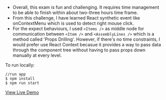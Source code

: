 * Overall, this exam is fun and challenging. It requires time management to be able to finish within about two-three hours time frame. 
* From this challenge, I have learned React synthetic event like onContextMenu which is used to detect right mouse click.  
* For the expect behaviours, I used `<Items />` as middle node for communication between `<Item />` and `<AssemblyLines />` which is a method called 'Props Drilling'. However, if there's no time constraints, I would prefer use React Context becasue it provides a way to pass data through the component tree without having to pass props down manually at every level.


To run locally:
```
//run app
$ npm install
$ npm run start
``` 
[View Live Demo](https://summermmg.github.io/code-exam-frontend/)
